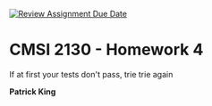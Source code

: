 [![Review Assignment Due Date](https://classroom.github.com/assets/deadline-readme-button-24ddc0f5d75046c5622901739e7c5dd533143b0c8e959d652212380cedb1ea36.svg)](https://classroom.github.com/a/pvQwIUet)
# CMSI 2130 - Homework 4
If at first your tests don't pass, trie trie again

**Patrick King**
